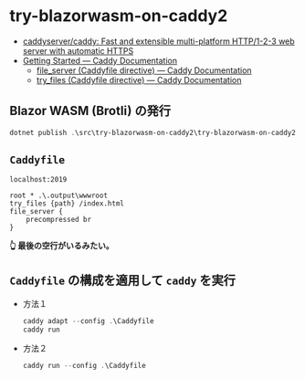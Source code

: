 # try-blazorwasm-on-caddy2

* [caddyserver/caddy: Fast and extensible multi\-platform HTTP/1\-2\-3 web server with automatic HTTPS](https://github.com/caddyserver/caddy)
* [Getting Started — Caddy Documentation](https://caddyserver.com/docs/getting-started)
  * [file\_server \(Caddyfile directive\) — Caddy Documentation](https://caddyserver.com/docs/caddyfile/directives/file_server#syntax)
  * [try\_files \(Caddyfile directive\) — Caddy Documentation](https://caddyserver.com/docs/caddyfile/directives/try_files#syntax)

## Blazor WASM (Brotli) の発行
```ps1
dotnet publish .\src\try-blazorwasm-on-caddy2\try-blazorwasm-on-caddy2.csproj -o .output
```

## `Caddyfile`
```Caddyfile
localhost:2019

root * .\.output\wwwroot
try_files {path} /index.html
file_server {
	precompressed br
}

```
**👆 最後の空行がいるみたい。**

## `Caddyfile` の構成を適用して `caddy` を実行
* 方法１
    ```ps1
    caddy adapt --config .\Caddyfile
    caddy run
    ```
* 方法２
    ```ps1
    caddy run --config .\Caddyfile
    ```

